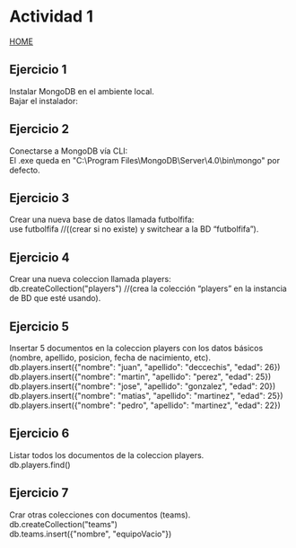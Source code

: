 # Actividad 1

[HOME](./README.md)  

## Ejercicio 1
Instalar MongoDB en el ambiente local.  
Bajar el instalador:   

## Ejercicio 2  
Conectarse a MongoDB vía CLI:  
El .exe queda en "C:\Program Files\MongoDB\Server\4.0\bin\mongo" por defecto.  

## Ejercicio 3  
Crear una nueva base de datos llamada futbolfifa:  
use futbolfifa //((crear si no existe) y switchear a la BD “futbolfifa”).  

## Ejercicio 4  
Crear una nueva coleccion llamada players:  
db.createCollection("players")  //(crea la colección “players” en la instancia de BD que esté usando).  

## Ejercicio 5  
Insertar 5 documentos en la coleccion players con los datos básicos (nombre, apellido, posicion, fecha de nacimiento, etc).  
db.players.insert({"nombre": "juan", "apellido": "deccechis", "edad": 26})  
db.players.insert({"nombre": "martin", "apellido": "perez", "edad": 25})  
db.players.insert({"nombre": "jose", "apellido": "gonzalez", "edad": 20})  
db.players.insert({"nombre": "matias", "apellido": "martinez", "edad": 25})  
db.players.insert({"nombre": "pedro", "apellido": "martinez", "edad": 22})  

## Ejercicio 6  
Listar todos los documentos de la coleccion players.  
db.players.find()  

## Ejercicio 7  
Crar otras colecciones con documentos (teams).  
db.createCollection("teams")  
db.teams.insert({"nombre", "equipoVacio"})
